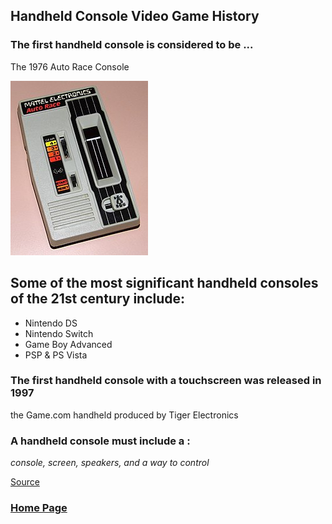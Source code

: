 ## Handheld Console Video Game History

### The first handheld console is considered to be ...

The 1976 Auto Race Console

![Auto Race Console](/GamePic.jpg)  

## Some of the most significant handheld consoles of the 21st century include:
- Nintendo DS
- Nintendo Switch
- Game Boy Advanced
- PSP & PS Vista

### The first handheld console with a touchscreen was released in **1997**
the Game.com handheld produced by Tiger Electronics


### A handheld console must include a :
*console, screen, speakers, and a way to control* 


[Source](https://en.wikipedia.org/wiki/Handheld_game_console)

### [Home Page](/index.md) 
